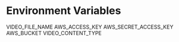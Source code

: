 # Environment Variables 
VIDEO_FILE_NAME
AWS_ACCESS_KEY
AWS_SECRET_ACCESS_KEY
AWS_BUCKET
VIDEO_CONTENT_TYPE
